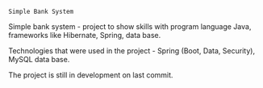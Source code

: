 `Simple Bank System`

Simple bank system - project to show skills with program language Java, frameworks like Hibernate, Spring, data base.

Technologies that were used in the project - Spring (Boot, Data, Security), MySQL data base.

The project is still in development on last commit.

